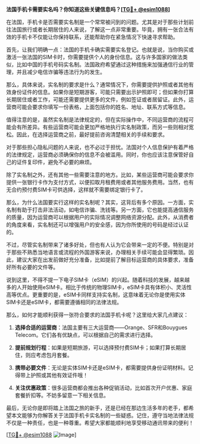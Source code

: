 **法国手机卡需要实名吗？你知道这些关键信息吗？[[TG💪+ @esim1088](https://t.me/s/esim1088)]**

在法国，手机卡是否需要实名制是一个常常被问到的问题。尤其是对于那些计划前往法国旅行或者长期居住的人来说，了解这一点非常重要。毕竟，拥有一张合法有效的手机卡不仅能让你保持联系，还能帮助你在紧急情况下快速寻求帮助。

首先，让我们明确一点：法国的手机卡确实需要实名登记。也就是说，当你购买或激活一张法国的SIM卡时，你需要提供个人的身份信息。这与许多国家的做法类似，比如中国的手机号码实名制。法国政府希望通过这种措施来加强通信行业的管理，并且减少电信诈骗等违法行为的发生。

那么，具体来说，实名制的要求是什么？通常情况下，你需要提供护照或者其他有效身份证件的信息。如果你是短期游客，可能只需要出示护照即可；但如果你打算长期居住或者工作，可能还需要提供更多的文件，例如签证或者居留证。此外，运营商可能会要求你填写一份表格，上面包括你的姓名、地址、联系方式等信息。

值得注意的是，虽然实名制是法律规定的，但在实际操作中，不同运营商的流程可能会有所差异。有些运营商可能会更加严格地执行实名制政策，而另一些则相对宽松。因此，在选择运营商之前，最好提前咨询清楚相关的手续和要求。

对于那些担心隐私问题的人来说，也不必过于担忧。法国对个人信息保护有着严格的法律规定，运营商必须确保你的信息不会被滥用。同时，你也应该注意保管好自己的证件复印件，避免不必要的麻烦。

除了实名制之外，还有其他一些需要注意的地方。比如，某些运营商可能会要求你提供一张银行卡作为支付方式，以便扣取月租费用或者其他服务费用。当然，也有无合约预付费SIM卡可供选择，这样就不需要绑定银行卡了。

那么，为什么法国要实行这样的实名制呢？其实，这背后有多个原因。一方面，实名制有助于打击非法活动，如电信诈骗、洗钱等。另一方面，它也能提高通信服务的质量，因为运营商可以根据用户的实际情况调整网络资源分配。此外，从消费者的角度来看，实名制还可以增强用户的安全感，因为你所使用的号码是经过认证的。

不过，尽管实名制带来了诸多好处，但也有人认为它会带来一定的不便。特别是对于那些不熟悉当地语言或流程的外国游客来说，办理相关手续可能会显得繁琐。因此，建议大家在出发前做好充分准备，比如提前了解目标运营商的具体要求，准备好所有必要的文件等。

说到这里，不得不提一下电子SIM卡（eSIM）的兴起。随着科技的发展，越来越多的人开始使用eSIM卡。相比于传统的物理SIM卡，eSIM卡具有体积小、灵活性高等优点。更重要的是，eSIM卡同样支持实名制，这意味着无论你是使用实体SIM卡还是eSIM卡，都需要遵循相同的法律法规。

那么，如何才能顺利获得一张符合要求的法国手机卡呢？这里给大家几点建议：

1. **选择合适的运营商**：法国主要有三大运营商——Orange、SFR和Bouygues Telecom。它们各有优缺点，可以根据自己的需求进行选择。
   
2. **提前规划行程**：如果是短期旅游，可以选择预付费SIM卡；如果打算长期居住，则应考虑包月套餐。
   
3. **携带必要文件**：无论是实体SIM卡还是eSIM卡，都需要提供身份证明材料。记得带上护照或其他有效证件哦！

4. **关注优惠政策**：很多运营商都会推出各种促销活动，比如首次开户优惠、家庭套餐折扣等。不妨多留意一下相关信息。

最后，无论你是即将踏上法国之旅的新手，还是已经在那边生活多年的老手，都希望本文能够为你解答关于法国手机卡实名制的一些疑惑。记住，遵守当地法律法规不仅是一种责任，也是一种尊重。希望大家都能顺利地享受移动通讯带来的便利！

[[TG💪+ @esim1088](https://t.me/s/esim1088) ![Image](https://i.postimg.cc/4NQfJmqS/Snipaste-2025-05-13-00-14-12.png)]